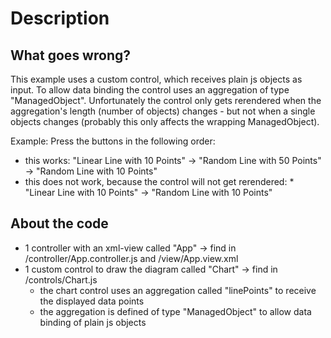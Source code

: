 # Description

## What goes wrong?
This example uses a custom control, which receives plain js objects as input. To allow data binding the control uses an aggregation of type "ManagedObject". Unfortunately the control only gets rerendered when the aggregation's length (number of objects) changes - but not when a single objects changes (probably this only affects the wrapping ManagedObject).

Example:
Press the buttons in the following order:
* this works: "Linear Line with 10 Points" -> "Random Line with 50 Points" -> "Random Line with 10 Points"
* this does not work, because the control will not get rerendered: * "Linear Line with 10 Points" -> "Random Line with 10 Points"

## About the code
- 1 controller with an xml-view called "App" -> find in /controller/App.controller.js and /view/App.view.xml
- 1 custom control to draw the diagram called "Chart" -> find in /controls/Chart.js
    - the chart control uses an aggregation called "linePoints" to receive the displayed data points
    - the aggregation is defined of type "ManagedObject" to allow data binding of plain js objects
